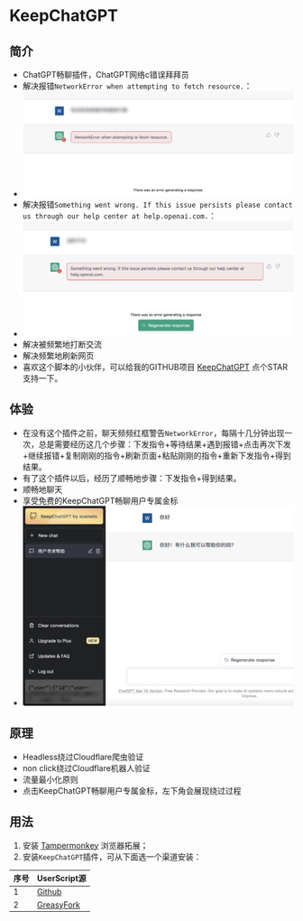 # KeepChatGPT

## 简介

- ChatGPT畅聊插件，ChatGPT网络c错误拜拜员
- 解决报错```NetworkError when attempting to fetch resource.```：
- <img src="./assets/network_error.png" width="750"></img>
- 解决报错```Something went wrong. If this issue persists please contact us through our help center at help.openai.com.```：
- <img src="./assets/somthing_wrong.png" width="750"></img>
- 解决被频繁地打断交流
- 解决频繁地刷新网页
- 喜欢这个脚本的小伙伴，可以给我的GITHUB项目 [KeepChatGPT](https://github.com/xcanwin/KeepChatGPT/) 点个STAR支持一下。

## 体验

- 在没有这个插件之前，聊天频频红框警告```NetworkError```，每隔十几分钟出现一次，总是需要经历这几个步骤：下发指令+等待结果+遇到报错+点击再次下发+继续报错+复制刚刚的指令+刷新页面+粘贴刚刚的指令+重新下发指令+得到结果。
- 有了这个插件以后，经历了顺畅地步骤：下发指令+得到结果。
- 顺畅地聊天
- 享受免费的KeepChatGPT畅聊用户专属金标
- <img src="./assets/head.png" width="750"></img>

## 原理

- Headless绕过Cloudflare爬虫验证
- non click绕过Cloudflare机器人验证
- 流量最小化原则
- 点击KeepChatGPT畅聊用户专属金标，左下角会展现绕过过程

## 用法

1. 安装 [Tampermonkey](https://www.tampermonkey.net/) 浏览器拓展；
2. 安装```KeepChatGPT```插件，可从下面选一个渠道安装：

| 序号 | UserScript源 |
| --- | --- |
| 1 | [Github](https://raw.githubusercontent.com/xcanwin/KeepChatGPT/main/KeepChatGPT.user.js) |
| 2 | [GreasyFork](https://greasyfork.org/zh-CN/scripts/462804-keepchatgpt) |
